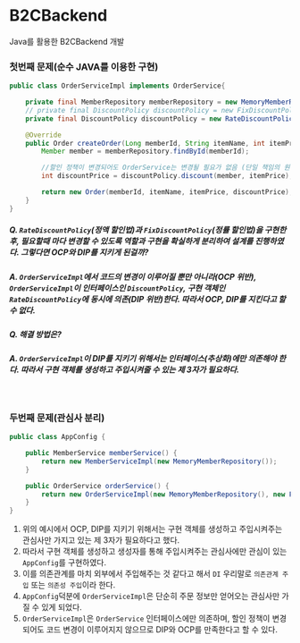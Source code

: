 # B2CBackend
Java를 활용한 B2CBackend 개발

### 첫번째 문제(순수 JAVA를 이용한 구현) 
```java
public class OrderServiceImpl implements OrderService{

    private final MemberRepository memberRepository = new MemoryMemberRepository();
    // private final DiscountPolicy discountPolicy = new FixDiscountPolicy();
    private final DiscountPolicy discountPolicy = new RateDiscountPolicy();

    @Override
    public Order createOrder(Long memberId, String itemName, int itemPrice) {
        Member member = memberRepository.findById(memberId);

        //할인 정책이 변경되어도 OrderService는 변경될 필요가 없음 (단일 책임의 원칙)
        int discountPrice = discountPolicy.discount(member, itemPrice);

        return new Order(memberId, itemName, itemPrice, discountPrice);
    }
}
```
##### Q. `RateDiscountPolicy`(정액 할인법)과 `FixDiscountPolicy`(정률 할인법)을 구현한 후, 필요할때 마다 변경할 수 있도록 역할과 구현을 확실하게 분리하여 설계를 진행하였다. 그렇다면 OCP와 DIP를 지키게 된걸까? 
##### A. `OrderServiceImpl`에서 코드의 변경이 이루어질 뿐만 아니라(OCP 위반), `OrderServiceImpl`이 인터페이스인 `DiscountPolicy`, 구현 객체인 `RateDiscountPolicy`에 동시에 의존(DIP 위반)한다. 따라서 OCP, DIP를 지킨다고 할 수 없다.

##### Q. 해결 방법은?
##### A. `OrderServiceImpl`이 DIP를 지키기 위해서는 인터페이스(추상화)에만 의존해야 한다. 따라서 구현 객체를 생성하고 주입시켜줄 수 있는 제 3자가 필요하다.

<br/>

### 두번째 문제(관심사 분리) 
```java
public class AppConfig {

    public MemberService memberService() {
        return new MemberServiceImpl(new MemoryMemberRepository());
    }

    public OrderService orderService() {
        return new OrderServiceImpl(new MemoryMemberRepository(), new FixDiscountPolicy());
    }
}
```
1. 위의 예시에서 OCP, DIP를 지키기 위해서는 구현 객체를 생성하고 주입시켜주는 관심사만 가지고 있는 제 3자가 필요하다고 했다. 
2. 따라서 구현 객체를 생성하고 생성자를 통해 주입시켜주는 관심사에만 관심이 있는 `AppConfig`를 구현하였다. 
3. 이를 의존관계를 마치 외부에서 주입해주는 것 같다고 해서 `DI` 우리말로 `의존관계 주입` 또는 `의존성 주입`이라 한다.
3. `AppConfig`덕분에 `OrderServiceImpl`은 단순히 주문 정보만 얻어오는 관심사만 가질 수 있게 되었다. 
4. `OrderServiceImpl`은 `OrderService` 인터페이스에만 의존하며, 할인 정책이 변경되어도 코드 변경이 이루어지지 않으므로 DIP와 OCP를 만족한다고 할 수 있다. 

